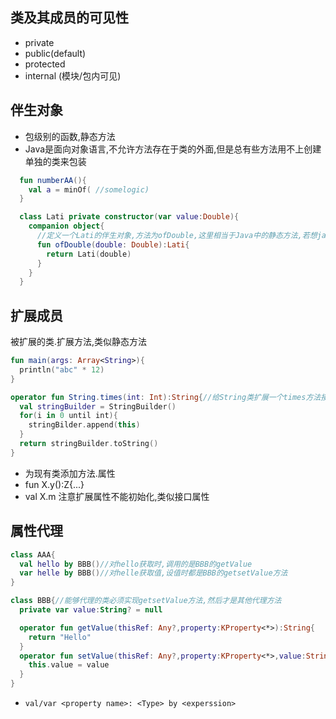 ## 类及其成员的可见性
* private
* public(default)
* protected
* internal (模块/包内可见)   
## 伴生对象
* 包级别的函数,静态方法
* Java是面向对象语言,不允许方法存在于类的外面,但是总有些方法用不上创建单独的类来包装
```kotlin
  fun numberAA(){
    val a = minOf( //somelogic)
  }

  class Lati private constructor(var value:Double){
    companion object{
      //定义一个Lati的伴生对象,方法为ofDouble,这里相当于Java中的静态方法,若想java中可以直接使用可以加上@JvmStatic注解,否则就需要先调用Companion方法
      fun ofDouble(double: Double):Lati{
        return Lati(double)
      }
    }
  }
```
## 扩展成员
被扩展的类.扩展方法,类似静态方法
```kotlin
fun main(args: Array<String>){
  println("abc" * 12)
}

operator fun String.times(int: Int):String{//给String类扩展一个times方法接收一个数字,循环append最后返回
  val stringBuilder = StringBuilder()
  for(i in 0 until int){
    stringBilder.append(this)
  }
  return stringBuilder.toString()
}

```
* 为现有类添加方法.属性
* fun X.y():Z{...}
* val X.m 注意扩展属性不能初始化,类似接口属性

## 属性代理
```kotlin
class AAA{
  val hello by BBB()//对hello获取时,调用的是BBB的getValue
  var helle by BBB()//对helle获取值,设值时都是BBB的getsetValue方法
}

class BBB{//能够代理的类必须实现getsetValue方法,然后才是其他代理方法
  private var value:String? = null

  operator fun getValue(thisRef: Any?,property:KProperty<*>):String{
    return "Hello"
  }
  operator fun setValue(thisRef: Any?,property:KProperty<*>,value:String):String{
    this.value = value
  }
}
```
* `val/var <property name>: <Type> by <experssion>`